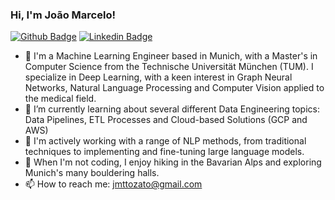### Hi, I'm João Marcelo!

<!--
**jmtzt/jmtzt** is a ✨ _special_ ✨ repository because its `README.md` (this file) appears on your GitHub profile.

Here are some ideas to get you started:

- 🔭 I’m currently working on ...
- 🌱 I’m currently learning ...
- 👯 I’m looking to collaborate on ...
- 🤔 I’m looking for help with ...
- 💬 Ask me about ...
- 📫 How to reach me: ...
- 😄 Pronouns: ...
- ⚡ Fun fact: ...
-->
[![Github Badge](https://img.shields.io/badge/-Github-000?style=flat-square&logo=Github&logoColor=white&link=https://github.com/jmtzt)](https://github.com/jmtzt)
[![Linkedin Badge](https://img.shields.io/badge/-LinkedIn-blue?style=flat-square&logo=Linkedin&logoColor=white&link=https://www.linkedin.com/in/joao-marcelo-tozato-0bb7b5144/)](https://www.linkedin.com/in/joao-marcelo-tozato-0bb7b5144/)


- 🔭 I'm a Machine Learning Engineer based in Munich, with a Master's in Computer Science from the Technische Universität München (TUM). I specialize in Deep Learning, with a keen interest in Graph Neural Networks, Natural Language Processing and Computer Vision applied to the medical field.
- 🤔 I’m currently learning about several different Data Engineering topics: Data Pipelines, ETL Processes and Cloud-based Solutions (GCP and AWS)
- 🌱 I'm actively working with a range of NLP methods, from traditional techniques to implementing and fine-tuning large language models.
- 🎉 When I'm not coding, I enjoy hiking in the Bavarian Alps and exploring Munich's many bouldering halls.
- 📫 How to reach me: jmttozato@gmail.com  
